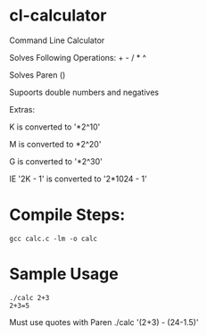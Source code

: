 cl-calculator
=============

Command Line Calculator

Solves Following Operations: + - / * ^

Solves Paren ()

Supoorts double numbers and negatives

Extras:

K is converted to '*2^10'

M is converted to *2^20'

G is converted to '*2^30'
    
IE '2K - 1' is converted to '2*1024 - 1'

Compile Steps:
==================
    gcc calc.c -lm -o calc

Sample Usage
===================
   
    ./calc 2+3
    2+3=5
  
Must use quotes with Paren
    ./calc '(2+3) - (24-1.5)'
  
